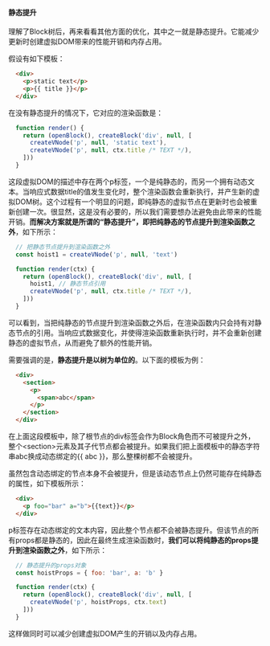 #### 静态提升

理解了Block树后，再来看看其他方面的优化，其中之一就是静态提升。它能减少更新时创建虚拟DOM带来的性能开销和内存占用。

假设有如下模板：

```html
  <div>
    <p>static text</p>
    <p>{{ title }}</p>
  </div>
```

在没有静态提升的情况下，它对应的渲染函数是：

```js
  function render() {
    return (openBlock(), createBlock('div', null, [
      createVNode('p', null, 'static text'),
      createVNode('p', null, ctx.title /* TEXT */),
    ]))
  }
```

这段虚拟DOM的描述中存在两个p标签，一个是纯静态的，而另一个拥有动态文本。当响应式数据title的值发生变化时，整个渲染函数会重新执行，并产生新的虚拟DOM树。这个过程有一个明显的问题，即纯静态的虚拟节点在更新时也会被重新创建一次。很显然，这是没有必要的，所以我们需要想办法避免由此带来的性能开销。__而解决方案就是所谓的“静态提升”，即把纯静态的节点提升到渲染函数之外__，如下所示：

```js
  // 把静态节点提升到渲染函数之外
  const hoist1 = createVNode('p', null, 'text')

  function render(ctx) {
    return (openBlock(), createBlock('div', null, [
      hoist1, // 静态节点引用
      createVNode('p', null, ctx.title /* TEXT */),
    ]))
  }
```

可以看到，当把纯静态的节点提升到渲染函数之外后，在渲染函数内只会持有对静态节点的引用。当响应式数据变化，并使得渲染函数重新执行时，并不会重新创建静态的虚拟节点，从而避免了额外的性能开销。

需要强调的是，__静态提升是以树为单位的__。以下面的模板为例：

```html
  <div>
    <section>
      <p>
        <span>abc</span>
      </p>
    </section>
  </div>
```

在上面这段模板中，除了根节点的div标签会作为Block角色而不可被提升之外，整个\<section>元素及其子代节点都会被提升。如果我们把上面模板中的静态字符串abc换成动态绑定的\{\{ abc \}\}，那么整棵树都不会被提升。

虽然包含动态绑定的节点本身不会被提升，但是该动态节点上仍然可能存在纯静态的属性，如下模板所示：

```html
  <div>
    <p foo="bar" a="b">{{text}}</p>
  </div>
```

p标签存在动态绑定的文本内容，因此整个节点都不会被静态提升。但该节点的所有props都是静态的，因此在最终生成渲染函数时，__我们可以将纯静态的props提升到渲染函数之外__，如下所示：

```js
  // 静态提升的props对象
  const hoistProps = { foo: 'bar', a: 'b' }

  function render(ctx) {
    return (openBlock(), createBlock('div', null, [
      createVNode('p', hoistProps, ctx.text)
    ]))
  }
```

这样做同时可以减少创建虚拟DOM产生的开销以及内存占用。
